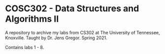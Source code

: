 # COSC302 - Data Structures and Algorithms II
A repository to archive my labs from CS302 at The University of Tennessee, Knoxville. Taught by Dr. Jens Gregor. Spring 2021.

Contains labs 1 - 8.
